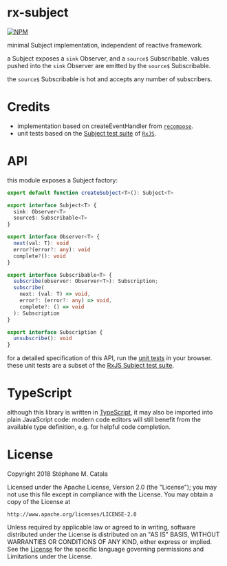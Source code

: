 # rx-subject
[![NPM](https://nodei.co/npm/rx-subject.png?compact=true)](https://nodei.co/npm/rx-subject/)

minimal Subject implementation, independent of reactive framework.

a Subject exposes a `sink` Observer, and a `source$` Subscribable.
values pushed into the `sink` Observer are emitted by the `source$` Subscribable.

the `source$` Subscribable is hot and accepts any number of subscribers.

# Credits
* implementation based on createEventHandler from [`recompose`](https://github.com/acdlite/recompose).
* unit tests based on the [Subject test suite](https://github.com/ReactiveX/rxjs/spec/Subject-spec.ts) of [`RxJS`](http://reactivex.io/rxjs/).

# API
this module exposes a Subject factory:
```ts
export default function createSubject<T>(): Subject<T>

export interface Subject<T> {
  sink: Observer<T>
  source$: Subscribable<T>
}

export interface Observer<T> {
  next(val: T): void
  error?(error?: any): void
  complete?(): void
}

export interface Subscribable<T> {
  subscribe(observer: Observer<T>): Subscription;
  subscribe(
    next: (val: T) => void,
    error?: (error?: any) => void,
    complete?: () => void
  ): Subscription
}

export interface Subscription {
  unsubscribe(): void
}
```

for a detailed specification of this API,
run the [unit tests](https://cdn.rawgit.com/ZenyWay/rx-subject/v2.0.0/spec/web/index.html)
in your browser.
these unit tests are a subset of the [RxJS Subject test suite](https://github.com/ReactiveX/rxjs/spec/Subject-spec.ts).

# TypeScript
although this library is written in [TypeScript](https://www.typescriptlang.org),
it may also be imported into plain JavaScript code:
modern code editors will still benefit from the available type definition,
e.g. for helpful code completion.

# License
Copyright 2018 Stéphane M. Catala

Licensed under the Apache License, Version 2.0 (the "License");
you may not use this file except in compliance with the License.
You may obtain a copy of the License at

    http://www.apache.org/licenses/LICENSE-2.0

Unless required by applicable law or agreed to in writing, software
distributed under the License is distributed on an "AS IS" BASIS,
WITHOUT WARRANTIES OR CONDITIONS OF ANY KIND, either express or implied.
See the [License](./LICENSE) for the specific language governing permissions and
Limitations under the License.
